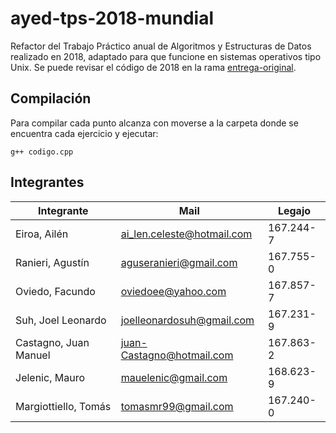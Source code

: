 # ayed-tps-2018-mundial

Refactor del Trabajo Práctico anual de Algoritmos y Estructuras de Datos realizado en 2018, adaptado para que funcione en sistemas operativos tipo Unix. Se puede revisar el código de 2018 en la rama [entrega-original](https://github.com/RaniAgus/ayed-tp-2018-mundial/tree/entrega-original).

## Compilación

Para compilar cada punto alcanza con moverse a la carpeta donde se encuentra cada ejercicio y ejecutar:
```
g++ codigo.cpp
```

## Integrantes

| Integrante            | Mail                       | Legajo    |
|-----------------------|----------------------------|-----------|
| Eiroa, Ailén          | ai_len.celeste@hotmail.com | 167.244-7 |
| Ranieri, Agustín      | aguseranieri@gmail.com     | 167.755-0 |
| Oviedo, Facundo       | oviedoee@yahoo.com         | 167.857-7 |
| Suh, Joel Leonardo    | joelleonardosuh@gmail.com  | 167.231-9 |
| Castagno, Juan Manuel | juan-Castagno@hotmail.com  | 167.863-2 |
| Jelenic, Mauro        | mauelenic@gmail.com        | 168.623-9 |
| Margiottiello, Tomás  | tomasmr99@gmail.com        | 167.240-0 |
